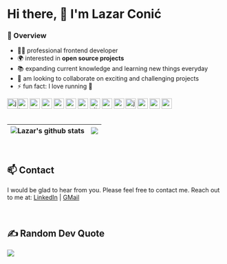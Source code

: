 # Hi there, 👋 I'm Lazar Conić

### 🔭 Overview
-   👨‍💻 professional frontend developer 
-   🌍 interested in **open source projects**
-   📚 expanding current knowledge and learning new things everyday
-   👯 am looking to collaborate on exciting and challenging projects
-   ⚡️ fun fact: I love running 🏃

 <div>
    <img src="https://user-images.githubusercontent.com/25181517/117447155-6a868a00-af3d-11eb-9cfe-245df15c9f3f.png" alt="js-icon" width="24" height="24"/><img src="https://user-images.githubusercontent.com/25181517/183890598-19a0ac2d-e88a-4005-a8df-1ee36782fde1.png" alt="ts-icon" width="24" height="24"/>
    <img src="https://user-images.githubusercontent.com/25181517/183897015-94a058a6-b86e-4e42-a37f-bf92061753e5.png" alt="react-icon" width="24" height="24"/>
    <img src="https://github.com/marwin1991/profile-technology-icons/assets/136815194/5f8c622c-c217-4649-b0a9-7e0ee24bd704" alt="next-icon" width="24" height="24"/>
    <img src="https://user-images.githubusercontent.com/25181517/117448124-a2da9800-af3e-11eb-85d2-bd1b69b65603.png" alt="vue-icon" width="24" height="24"/>
    <img src="https://user-images.githubusercontent.com/25181517/121401671-49102800-c959-11eb-9f6f-74d49a5e1774.png" alt="npm-icon" width="24" height="24"/>
    <img src="https://user-images.githubusercontent.com/25181517/183049794-a3dfaddd-22ee-4ffe-b0b4-549ccd4879f9.png" alt="yarn-icon" width="24" height="24"/>
    <img src="https://github-production-user-asset-6210df.s3.amazonaws.com/62091613/261395532-b40892ef-efb8-4b0e-a6b5-d1cfc2f3fc35.png" alt="vite-icon" width="24" height="24"/>
    <img src="https://user-images.githubusercontent.com/25181517/187955008-981340e6-b4cc-441b-80cf-7a5e94d29e7e.png" alt="webpack-icon" width="24" height="24"/>
    <img src="https://github.com/marwin1991/profile-technology-icons/assets/136815194/c49c6dbd-992a-4f14-9cf4-ff40cb5344ed" alt="gulp-icon" width="24" height="24"/>
    <img src="https://user-images.githubusercontent.com/25181517/187955005-f4ca6f1a-e727-497b-b81b-93fb9726268e.png" alt="jest-icon" width="24" height="24"/>
    <img src="https://user-images.githubusercontent.com/25181517/183568594-85e280a7-0d7e-4d1a-9028-c8c2209e073c.png" alt="node-icon" width="24" height="24"/>
    <img src="https://user-images.githubusercontent.com/25181517/183859966-a3462d8d-1bc7-4880-b353-e2cbed900ed6.png" alt="express-icon" width="24" height="24"/>
    <img src="https://user-images.githubusercontent.com/25181517/183896132-54262f2e-6d98-41e3-8888-e40ab5a17326.png" alt="aws-icon" width="24" height="24"/>
  </div>
  
<br/>

<!-- [![Anurag's GitHub stats](https://github-readme-stats.vercel.app/api?username=lzr247)](https://github.com/anuraghazra/github-readme-stats) -->

| <img align="center" src="https://github-readme-stats.vercel.app/api?username=lzr247" alt="Lazar's github stats" /> | <img align="center" src="https://github-readme-stats.vercel.app/api/top-langs/?username=lzr247" /> |
| ------------- | ------------- |

<br/>

## :mailbox: Contact
I would be glad to hear from you. Please feel free to contact me. Reach out to me at: [LinkedIn](https://www.linkedin.com/in/lazar-coni%C4%87-196991207/) | [GMail](mailto:coniclazar1@gmail.com)

<br/>

## ✍️ Random Dev Quote
![](https://quotes-github-readme.vercel.app/api?)
